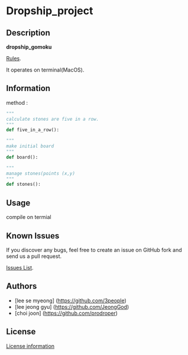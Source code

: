 # Dropship_project


## Description

**dropship_gomoku** 

[Rules](https://en.wikipedia.org/wiki/Gomoku#Official_rules).

It operates on terminal(MacOS).

## Information

method :

```python
"""
calculate stones are five in a row.
"""
def five_in_a_row():
```

```python
"""
make initial board
"""
def board():
```

```python
"""
manage stones(points (x,y)
"""
def stones():
```


## Usage

compile on termial

## Known Issues

If you discover any bugs, feel free to create an issue on GitHub fork and
send us a pull request.

[Issues List](https://github.com/3people/dropship_project).

## Authors

* [lee se myeong] (https://github.com/3people)  
* [lee jeong gyu] (https://github.com/JeongGod)
* [choi joon] (https://github.com/prodroper)  

## License

[License information](https://github.com/3people/dropship_project/blob/master/LICENSE)
